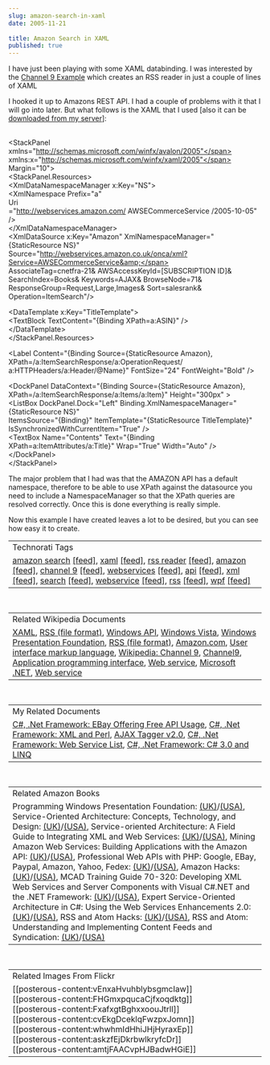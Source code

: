 ```yaml
---
slug: amazon-search-in-xaml
date: 2005-11-21
 
title: Amazon Search in XAML
published: true
---
```

I have just been playing with some XAML databinding.  I was interested by the <a href="http://channel9.msdn.com/Showpost.aspx?postid=110378">Channel 9 Example</a> which creates an RSS reader in just a couple of lines of XAML<p />I hooked it up to Amazons REST API.  I had a couple of problems with it that I will go into later.  But what follows is the XAML that I used [also it can be <a href="http://www.kinlan.co.uk/sample_sources/amazon.xaml">downloaded from my server</a>]:<p /><br /><span class="kwrd">&lt;</span><span class="html">StackPanel</span><br /><span class="attr">xmlns</span><span class="kwrd">="http://schemas.microsoft.com/winfx/avalon/2005"</span> <span class="attr">xmlns:x</span><span class="kwrd">="http://schemas.microsoft.com/winfx/xaml/2005"</span> <span class="attr">Margin</span><span class="kwrd">="10"</span><span class="kwrd">&gt;</span><br />   <span class="kwrd">&lt;</span><span class="html">StackPanel.Resources</span><span class="kwrd">&gt;</span><br />    <span class="kwrd">&lt;</span><span class="html">XmlDataNamespaceManager</span> <span class="attr">x:Key</span><span class="kwrd">="NS"</span><span class="kwrd">&gt;</span><br />              <span class="kwrd">&lt;</span><span class="html">XmlNamespace</span> <span class="attr">Prefix</span><span class="kwrd">="a"</span><br /><span class="attr">Uri</span><br /><span class="kwrd">="http://webservices.amazon.com/ AWSECommerceService /2005-10-05"</span> <span class="kwrd">/&gt;</span><br />       <span class="kwrd">&lt;/</span><span class="html">XmlDataNamespaceManager</span><span class="kwrd">&gt;</span><br />      <span class="kwrd">&lt;</span><span class="html">XmlDataSource</span> <span class="attr">x:Key</span><span class="kwrd">="Amazon"</span> <span class="attr">XmlNamespaceManager</span><span class="kwrd">="{StaticResource NS}"</span><br /><span class="attr">Source</span><span class="kwrd">="http://webservices.amazon.co.uk/onca/xml?Service=AWSECommerceService&amp;</span><br /><span class="kwrd">AssociateTag=cnetfra-21&amp; AWSAccessKeyId=[SUBSCRIPTION ID]&amp;<br /> SearchIndex=Books&amp; Keywords=AJAX&amp; BrowseNode=71&amp; ResponseGroup=Request,Large,Images&amp; Sort=salesrank&amp; Operation=ItemSearch"</span><span class="kwrd">/&gt;</span><p />      <span class="kwrd">&lt;</span><span class="html">DataTemplate</span> <span class="attr">x:Key</span><span class="kwrd">="TitleTemplate"</span><span class="kwrd">&gt;</span><br />         <span class="kwrd">&lt;</span><span class="html">TextBlock</span> <span class="attr">TextContent</span><span class="kwrd">="{Binding XPath=a:ASIN}"</span> <span class="kwrd">/&gt;</span><br />      <span class="kwrd">&lt;/</span><span class="html">DataTemplate</span><span class="kwrd">&gt;</span><br />   <span class="kwrd">&lt;/</span><span class="html">StackPanel.Resources</span><span class="kwrd">&gt;</span><p />   <span class="kwrd">&lt;</span><span class="html">Label</span> <span class="attr">Content</span><span class="kwrd">="{Binding Source={StaticResource Amazon}, XPath=/a:ItemSearchResponse/a:OperationRequest/ a:HTTPHeaders/a:Header/@Name}"</span> <span class="attr">FontSize</span><span class="kwrd">="24"</span> <span class="attr">FontWeight</span><span class="kwrd">="Bold"</span> <span class="kwrd">/&gt;</span>      <p />      <span class="kwrd">&lt;</span><span class="html">DockPanel</span> <span class="attr">DataContext</span><span class="kwrd">="{Binding Source={StaticResource Amazon}, <br />XPath=/a:ItemSearchResponse/a:Items/a:Item}"</span> <span class="attr">Height</span><span class="kwrd">="300px"</span> <span class="kwrd">&gt;</span><br />      <span class="kwrd">&lt;</span><span class="html">ListBox</span> <span class="attr">DockPanel</span>.<span class="attr">Dock</span><span class="kwrd">="Left"</span> <span class="attr">Binding</span>.<span class="attr">XmlNamespaceManager</span><span class="kwrd">="{StaticResource NS}"</span><br /><span class="attr">ItemsSource</span><span class="kwrd">="{Binding}"</span> <span class="attr">ItemTemplate</span><span class="kwrd">="{StaticResource TitleTemplate}"</span> <span class="attr">IsSynchronizedWithCurrentItem</span><span class="kwrd">="True"</span> <span class="kwrd">/&gt;</span><br />      <span class="kwrd">&lt;</span><span class="html">TextBox</span> <span class="attr">Name</span><span class="kwrd">="Contents"</span> <span class="attr">Text</span><span class="kwrd">="{Binding XPath=a:ItemAttributes/a:Title}"</span> <span class="attr">Wrap</span><span class="kwrd">="True"</span> <span class="attr">Width</span><span class="kwrd">="Auto"</span> <span class="kwrd">/&gt;</span><br />   <span class="kwrd">&lt;/</span><span class="html">DockPanel</span><span class="kwrd">&gt;</span><br /><span class="kwrd">&lt;/</span><span class="html">StackPanel</span><span class="kwrd">&gt;</span><p />The major problem that I had was that the AMAZON API has a default namespace, therefore to be able to use XPath against the datasource you need to include a NamespaceManager so that the XPath queries are resolved correctly.  Once this is done everything is really simple.<p />Now this example I have created leaves a lot to be desired, but you can see how easy it to create.<p /><table class="TechnoratiHead TagHeader">
<tr><td>Technorati Tags</td></tr>
<tr class="Technorati"><td>
<a href="http://www.technorati.com/tag/amazon%20search" class="Tag" rel="tag">amazon search</a> <a href="http://feeds.technorati.com/feed/posts/tag/amazon%20search" class="Tag">[feed]</a>, <a href="http://www.technorati.com/tag/xaml" class="Tag" rel="tag">xaml</a> <a href="http://feeds.technorati.com/feed/posts/tag/xaml" class="Tag">[feed]</a>, <a href="http://www.technorati.com/tag/rss%20reader" class="Tag" rel="tag">rss reader</a> <a href="http://feeds.technorati.com/feed/posts/tag/rss%20reader" class="Tag">[feed]</a>, <a href="http://www.technorati.com/tag/amazon" class="Tag" rel="tag">amazon</a> <a href="http://feeds.technorati.com/feed/posts/tag/amazon" class="Tag">[feed]</a>, <a href="http://www.technorati.com/tag/channel%209" class="Tag" rel="tag">channel 9</a> <a href="http://feeds.technorati.com/feed/posts/tag/channel%209" class="Tag">[feed]</a>, <a href="http://www.technorati.com/tag/webservices" class="Tag" rel="tag">webservices</a> <a href="http://feeds.technorati.com/feed/posts/tag/webservices" class="Tag">[feed]</a>, <a href="http://www.technorati.com/tag/api" class="Tag" rel="tag">api</a> <a href="http://feeds.technorati.com/feed/posts/tag/api" class="Tag">[feed]</a>, <a href="http://www.technorati.com/tag/xml" class="Tag" rel="tag">xml</a> <a href="http://feeds.technorati.com/feed/posts/tag/xml" class="Tag">[feed]</a>, <a href="http://www.technorati.com/tag/search" class="Tag" rel="tag">search</a> <a href="http://feeds.technorati.com/feed/posts/tag/search" class="Tag">[feed]</a>, <a href="http://www.technorati.com/tag/webservice" class="Tag" rel="tag">webservice</a> <a href="http://feeds.technorati.com/feed/posts/tag/webservice" class="Tag">[feed]</a>, <a href="http://www.technorati.com/tag/rss" class="Tag" rel="tag">rss</a> <a href="http://feeds.technorati.com/feed/posts/tag/rss" class="Tag">[feed]</a>, <a href="http://www.technorati.com/tag/wpf" class="Tag" rel="tag">wpf</a> <a href="http://feeds.technorati.com/feed/posts/tag/wpf" class="Tag">[feed]</a>
</td></tr>
</table><br /><table class="TechnoratiHead TagHeader">
<tr><td>Related Wikipedia Documents</td></tr>
<tr class="Technorati"><td>
<a href="http://en.wikipedia.org/wiki/XAML" class="Tag" rel="tag">XAML</a>, <a href="http://en.wikipedia.org/wiki/RSS_(protocol)" class="Tag" rel="tag">RSS (file format)</a>, <a href="http://en.wikipedia.org/wiki/Windows_API" class="Tag" rel="tag">Windows API</a>, <a href="http://en.wikipedia.org/wiki/Windows_Longhorn" class="Tag" rel="tag">Windows Vista</a>, <a href="http://en.wikipedia.org/wiki/Avalon_(API)" class="Tag" rel="tag">Windows Presentation Foundation</a>, <a href="http://en.wikipedia.org/wiki/Rss_feed" class="Tag" rel="tag">RSS (file format)</a>, <a href="http://en.wikipedia.org/?title=Amazon.com" class="Tag" rel="tag">Amazon.com</a>, <a href="http://en.wikipedia.org/wiki/User_interface_markup_language" class="Tag" rel="tag">User interface markup language</a>, <a href="http://en.wikipedia.org/wiki/Channel_9" class="Tag" rel="tag">Wikipedia: Channel 9</a>, <a href="http://en.wikipedia.org/wiki/Channel_9_(MSDN)" class="Tag" rel="tag">Channel9</a>, <a href="http://en.wikipedia.org/wiki/API" class="Tag" rel="tag">Application programming interface</a>, <a href="http://en.wikipedia.org/wiki/Web_Service" class="Tag" rel="tag">Web service</a>, <a href="http://en.wikipedia.org/wiki/Microsoft_.NET" class="Tag" rel="tag">Microsoft .NET</a>, <a href="http://en.wikipedia.org/wiki/Webservice" class="Tag" rel="tag">Web service</a>
</td></tr>
</table><br /><table class="TechnoratiHead TagHeader">
<tr><td>My Related Documents</td></tr>
<tr class="Technorati"><td>
<a href="http://www.kinlan.co.uk/2005/11/ebay-offering-free-api-usage.html" class="Tag" rel="tag">C#, .Net Framework: EBay Offering Free API Usage</a>, <a href="http://www.kinlan.co.uk/2005/08/xml-and-perl.html" class="Tag" rel="tag">C#, .Net Framework: XML and Perl</a>, <a href="http://www.kinlan.co.uk/AjaxExperiments/AjaxTag2" class="Tag" rel="tag">AJAX Tagger v2.0</a>, <a href="http://www.kinlan.co.uk/2005/09/web-service-list.html" class="Tag" rel="tag">C#, .Net Framework: Web Service List</a>, <a href="http://www.kinlan.co.uk/2005/09/c-30-and-linq.html" class="Tag" rel="tag">C#, .Net Framework: C# 3.0 and LINQ</a>
</td></tr>
</table><br /><table class="TechnoratiHead TagHeader">
<tr><td>Related Amazon Books</td></tr>
<tr class="Technorati"><td>Programming Windows Presentation Foundation: <a href="http://www.amazon.co.uk/exec/obidos/redirect?tag=cnetfra-21&amp;link_code=xm2&amp;camp=2025&amp;creative=165953&amp;path=http://www.amazon.co.uk/gp/redirect.html%253fASIN=0596101139%2526tag=cnetfra-21%2526lcode=xm2%2526cID=2025%2526ccmID=165953%2526location=/o/ASIN/0596101139%25253FSubscriptionId=0CM2PVF6VAHJQKW5G782" class="Tag" rel="tag">(UK)</a>/<a href="http://www.amazon.com/exec/obidos/redirect?tag=cnetfra-20&amp;link_code=xm2&amp;camp=2025&amp;creative=165953&amp;path=http://www.amazon.com/gp/redirect.html%253fASIN=0596101139%2526tag=cnetfra-20%2526lcode=xm2%2526cID=2025%2526ccmID=165953%2526location=/o/ASIN/0596101139%25253FSubscriptionId=0CM2PVF6VAHJQKW5G782" class="Tag" rel="tag">(USA)</a>, Service-Oriented Architecture: Concepts, Technology, and Design: <a href="http://www.amazon.co.uk/exec/obidos/redirect?tag=cnetfra-21&amp;link_code=xm2&amp;camp=2025&amp;creative=165953&amp;path=http://www.amazon.co.uk/gp/redirect.html%253fASIN=0131858580%2526tag=cnetfra-21%2526lcode=xm2%2526cID=2025%2526ccmID=165953%2526location=/o/ASIN/0131858580%25253FSubscriptionId=0CM2PVF6VAHJQKW5G782" class="Tag" rel="tag">(UK)</a>/<a href="http://www.amazon.com/exec/obidos/redirect?tag=cnetfra-20&amp;link_code=xm2&amp;camp=2025&amp;creative=165953&amp;path=http://www.amazon.com/gp/redirect.html%253fASIN=0131858580%2526tag=cnetfra-20%2526lcode=xm2%2526cID=2025%2526ccmID=165953%2526location=/o/ASIN/0131858580%25253FSubscriptionId=0CM2PVF6VAHJQKW5G782" class="Tag" rel="tag">(USA)</a>, Service-oriented Architecture: A Field Guide to Integrating XML and Web Services: <a href="http://www.amazon.co.uk/exec/obidos/redirect?tag=cnetfra-21&amp;link_code=xm2&amp;camp=2025&amp;creative=165953&amp;path=http://www.amazon.co.uk/gp/redirect.html%253fASIN=0131428985%2526tag=cnetfra-21%2526lcode=xm2%2526cID=2025%2526ccmID=165953%2526location=/o/ASIN/0131428985%25253FSubscriptionId=0CM2PVF6VAHJQKW5G782" class="Tag" rel="tag">(UK)</a>/<a href="http://www.amazon.com/exec/obidos/redirect?tag=cnetfra-20&amp;link_code=xm2&amp;camp=2025&amp;creative=165953&amp;path=http://www.amazon.com/gp/redirect.html%253fASIN=0131428985%2526tag=cnetfra-20%2526lcode=xm2%2526cID=2025%2526ccmID=165953%2526location=/o/ASIN/0131428985%25253FSubscriptionId=0CM2PVF6VAHJQKW5G782" class="Tag" rel="tag">(USA)</a>, Mining Amazon Web Services: Building Applications with the Amazon API: <a href="http://www.amazon.co.uk/exec/obidos/redirect?tag=cnetfra-21&amp;link_code=xm2&amp;camp=2025&amp;creative=165953&amp;path=http://www.amazon.co.uk/gp/redirect.html%253fASIN=0782143075%2526tag=cnetfra-21%2526lcode=xm2%2526cID=2025%2526ccmID=165953%2526location=/o/ASIN/0782143075%25253FSubscriptionId=0CM2PVF6VAHJQKW5G782" class="Tag" rel="tag">(UK)</a>/<a href="http://www.amazon.com/exec/obidos/redirect?tag=cnetfra-20&amp;link_code=xm2&amp;camp=2025&amp;creative=165953&amp;path=http://www.amazon.com/gp/redirect.html%253fASIN=0782143075%2526tag=cnetfra-20%2526lcode=xm2%2526cID=2025%2526ccmID=165953%2526location=/o/ASIN/0782143075%25253FSubscriptionId=0CM2PVF6VAHJQKW5G782" class="Tag" rel="tag">(USA)</a>, Professional Web APIs with PHP: Google, EBay, Paypal, Amazon, Yahoo, Fedex: <a href="http://www.amazon.co.uk/exec/obidos/redirect?tag=cnetfra-21&amp;link_code=xm2&amp;camp=2025&amp;creative=165953&amp;path=http://www.amazon.co.uk/gp/redirect.html%253fASIN=0764589547%2526tag=cnetfra-21%2526lcode=xm2%2526cID=2025%2526ccmID=165953%2526location=/o/ASIN/0764589547%25253FSubscriptionId=0CM2PVF6VAHJQKW5G782" class="Tag" rel="tag">(UK)</a>/<a href="http://www.amazon.com/exec/obidos/redirect?tag=cnetfra-20&amp;link_code=xm2&amp;camp=2025&amp;creative=165953&amp;path=http://www.amazon.com/gp/redirect.html%253fASIN=0764589547%2526tag=cnetfra-20%2526lcode=xm2%2526cID=2025%2526ccmID=165953%2526location=/o/ASIN/0764589547%25253FSubscriptionId=0CM2PVF6VAHJQKW5G782" class="Tag" rel="tag">(USA)</a>, Amazon Hacks: <a href="http://www.amazon.co.uk/exec/obidos/redirect?tag=cnetfra-21&amp;link_code=xm2&amp;camp=2025&amp;creative=165953&amp;path=http://www.amazon.co.uk/gp/redirect.html%253fASIN=0596005423%2526tag=cnetfra-21%2526lcode=xm2%2526cID=2025%2526ccmID=165953%2526location=/o/ASIN/0596005423%25253FSubscriptionId=0CM2PVF6VAHJQKW5G782" class="Tag" rel="tag">(UK)</a>/<a href="http://www.amazon.com/exec/obidos/redirect?tag=cnetfra-20&amp;link_code=xm2&amp;camp=2025&amp;creative=165953&amp;path=http://www.amazon.com/gp/redirect.html%253fASIN=0596005423%2526tag=cnetfra-20%2526lcode=xm2%2526cID=2025%2526ccmID=165953%2526location=/o/ASIN/0596005423%25253FSubscriptionId=0CM2PVF6VAHJQKW5G782" class="Tag" rel="tag">(USA)</a>, MCAD Training Guide 70-320: Developing XML Web Services and Server Components with Visual C#.NET and the .NET Framework: <a href="http://www.amazon.co.uk/exec/obidos/redirect?tag=cnetfra-21&amp;link_code=xm2&amp;camp=2025&amp;creative=165953&amp;path=http://www.amazon.co.uk/gp/redirect.html%253fASIN=0789728249%2526tag=cnetfra-21%2526lcode=xm2%2526cID=2025%2526ccmID=165953%2526location=/o/ASIN/0789728249%25253FSubscriptionId=0CM2PVF6VAHJQKW5G782" class="Tag" rel="tag">(UK)</a>/<a href="http://www.amazon.com/exec/obidos/redirect?tag=cnetfra-20&amp;link_code=xm2&amp;camp=2025&amp;creative=165953&amp;path=http://www.amazon.com/gp/redirect.html%253fASIN=0789728249%2526tag=cnetfra-20%2526lcode=xm2%2526cID=2025%2526ccmID=165953%2526location=/o/ASIN/0789728249%25253FSubscriptionId=0CM2PVF6VAHJQKW5G782" class="Tag" rel="tag">(USA)</a>, Expert Service-Oriented Architecture in C#: Using the Web Services Enhancements 2.0: <a href="http://www.amazon.co.uk/exec/obidos/redirect?tag=cnetfra-21&amp;link_code=xm2&amp;camp=2025&amp;creative=165953&amp;path=http://www.amazon.co.uk/gp/redirect.html%253fASIN=1590593901%2526tag=cnetfra-21%2526lcode=xm2%2526cID=2025%2526ccmID=165953%2526location=/o/ASIN/1590593901%25253FSubscriptionId=0CM2PVF6VAHJQKW5G782" class="Tag" rel="tag">(UK)</a>/<a href="http://www.amazon.com/exec/obidos/redirect?tag=cnetfra-20&amp;link_code=xm2&amp;camp=2025&amp;creative=165953&amp;path=http://www.amazon.com/gp/redirect.html%253fASIN=1590593901%2526tag=cnetfra-20%2526lcode=xm2%2526cID=2025%2526ccmID=165953%2526location=/o/ASIN/1590593901%25253FSubscriptionId=0CM2PVF6VAHJQKW5G782" class="Tag" rel="tag">(USA)</a>, RSS and Atom Hacks: <a href="http://www.amazon.co.uk/exec/obidos/redirect?tag=cnetfra-21&amp;link_code=xm2&amp;camp=2025&amp;creative=165953&amp;path=http://www.amazon.co.uk/gp/redirect.html%253fASIN=0596101457%2526tag=cnetfra-21%2526lcode=xm2%2526cID=2025%2526ccmID=165953%2526location=/o/ASIN/0596101457%25253FSubscriptionId=0CM2PVF6VAHJQKW5G782" class="Tag" rel="tag">(UK)</a>/<a href="http://www.amazon.com/exec/obidos/redirect?tag=cnetfra-20&amp;link_code=xm2&amp;camp=2025&amp;creative=165953&amp;path=http://www.amazon.com/gp/redirect.html%253fASIN=0596101457%2526tag=cnetfra-20%2526lcode=xm2%2526cID=2025%2526ccmID=165953%2526location=/o/ASIN/0596101457%25253FSubscriptionId=0CM2PVF6VAHJQKW5G782" class="Tag" rel="tag">(USA)</a>, RSS and Atom: Understanding and Implementing Content Feeds and Syndication: <a href="http://www.amazon.co.uk/exec/obidos/redirect?tag=cnetfra-21&amp;link_code=xm2&amp;camp=2025&amp;creative=165953&amp;path=http://www.amazon.co.uk/gp/redirect.html%253fASIN=1904811574%2526tag=cnetfra-21%2526lcode=xm2%2526cID=2025%2526ccmID=165953%2526location=/o/ASIN/1904811574%25253FSubscriptionId=0CM2PVF6VAHJQKW5G782" class="Tag" rel="tag">(UK)</a>/<a href="http://www.amazon.com/exec/obidos/redirect?tag=cnetfra-20&amp;link_code=xm2&amp;camp=2025&amp;creative=165953&amp;path=http://www.amazon.com/gp/redirect.html%253fASIN=1904811574%2526tag=cnetfra-20%2526lcode=xm2%2526cID=2025%2526ccmID=165953%2526location=/o/ASIN/1904811574%25253FSubscriptionId=0CM2PVF6VAHJQKW5G782" class="Tag" rel="tag">(USA)</a>
</td></tr>
</table><br /><table class="TechnoratiHead TagHeader">
<tr><td>Related Images From Flickr</td></tr>
<tr class="Technorati"><td>
<span style="float: left;">[[posterous-content:vEnxaHvuhblybsgmcIaw]]</span><span style="float: left;">[[posterous-content:FHGmxpqucaCjfxoqdktg]]</span><span style="float: left;">[[posterous-content:FxafxgtBghxxoouJtrll]]</span><span style="float: left;">[[posterous-content:cvEkgDceklqFwzpxJomn]]</span><span style="float: left;">[[posterous-content:whwhmIdHhiJHjHyraxEp]]</span><span style="float: left;">[[posterous-content:askzfEjDkrbwlkryfcDr]]</span><span style="float: left;">[[posterous-content:amtjFAACvpHJBadwHGiE]]</span>
</td></tr>
</table><div class="blogger-post-footer"><img class="posterous_download_image" src="https://blogger.googleusercontent.com/tracker/8109338-113261540150833567?l=www.kinlan.co.uk%2Findex.html" height="1" alt="" width="1" /></div>

